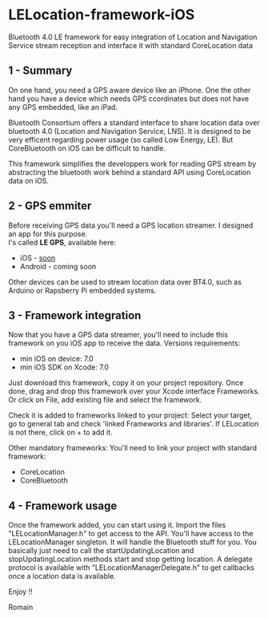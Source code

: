 LELocation-framework-iOS
========================

Bluetooth 4.0 LE framework for easy integration of Location and
Navigation Service stream reception and interface it with standard 
CoreLocation data

1 - Summary
-----------

On one hand, you need a GPS aware device like an iPhone. One the other hand 
you have a device which needs GPS ccordinates but does not have any GPS 
embedded, like an iPad.

Bluetooth Consortium offers a standard interface to share location data over 
bluetooth 4.0 (Location and Navigation Service, LNS). It is designed to be 
very efficent regarding power usage (so called Low Energy, LE). But 
CoreBluetooth on iOS can be difficult to handle.

This framework simplifies the developpers work for reading GPS stream by 
abstracting the bluetooth work behind a standard API using CoreLocation 
data on iOS.

2 - GPS emmiter
---------------

Before receiving GPS data you'll need a GPS location streamer. I 
designed an app for this purpose.  
I's called **LE GPS**, available here: 
*	iOS - [soon](http://itunes.com)
*	Android - coming soon

Other devices can be used to stream location data over BT4.0, such
as Arduino or Rapsberry Pi embedded systems.

3 - Framework integration
-------------------------

Now that you have a GPS data streamer, you'll need to include this framework on
you iOS app to receive the data.
Versions requirements:  
*	min iOS on device: 7.0
*	min iOS SDK on Xcode: 7.0

Just download this framework, copy it on your project repository.
Once done, drag and drop this framework over your Xcode interface Frameworks.
Or click on File, add existing file and select the framework.

Check it is added to frameworks linked to your project:
Select your target, go to general tab and check 'linked Frameworks and libraries'. If
LELocation is not there, click on + to add it.

Other mandatory frameworks:
You'll need to link your project with standard framework:  
*	CoreLocation
*	CoreBluetooth

4 - Framework usage
-------------------

Once the framework added, you can start using it.
Import the files "LELocationManager.h" to get access to the API.
You'll have access to the LELocationManager singleton. It will handle the Bluetooth
stuff for you. 
You basically just need to call the startUpdatingLocation and stopUpdatingLocation
methods start and stop getting location.
A delegate protocol is available with "LELocationManagerDelegate.h" to get callbacks
once a location data is available.

Enjoy !!

Romain